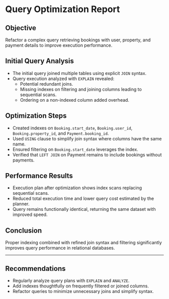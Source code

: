 # Query Optimization Report

## Objective

Refactor a complex query retrieving bookings with user, property, and payment details to improve execution performance.

## Initial Query Analysis

- The initial query joined multiple tables using explicit `JOIN` syntax.
- Query execution analyzed with `EXPLAIN` revealed:
  - Potential redundant joins.
  - Missing indexes on filtering and joining columns leading to sequential scans.
  - Ordering on a non-indexed column added overhead.

## Optimization Steps

- Created indexes on `Booking.start_date`, `Booking.user_id`, `Booking.property_id`, and `Payment.booking_id`.
- Used `USING` clause to simplify join syntax where columns have the same name.
- Ensured filtering on `Booking.start_date` leverages the index.
- Verified that `LEFT JOIN` on Payment remains to include bookings without payments.

## Performance Results

- Execution plan after optimization shows index scans replacing sequential scans.
- Reduced total execution time and lower query cost estimated by the planner.
- Query remains functionally identical, returning the same dataset with improved speed.

## Conclusion

Proper indexing combined with refined join syntax and filtering significantly improves query performance in relational databases.

---

## Recommendations

- Regularly analyze query plans with `EXPLAIN` and `ANALYZE`.
- Add indexes thoughtfully on frequently filtered or joined columns.
- Refactor queries to minimize unnecessary joins and simplify syntax.
